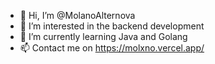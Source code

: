 - 👋 Hi, I’m @MolanoAlternova
- 👀 I’m interested in the backend development
- 🌱 I’m currently learning Java and Golang
- 📫 Contact me on https://molxno.vercel.app/

<!---
MolanoAlternova/MolanoAlternova is a ✨ special ✨ repository because its `README.md` (this file) appears on your GitHub profile.
You can click the Preview link to take a look at your changes.
--->
